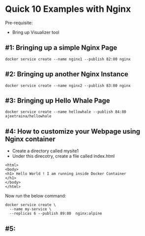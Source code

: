 # Quick 10 Examples with Nginx

Pre-requisite:

- Bring up Visualizer tool

## #1: Bringing up a simple Nginx Page

```
docker service create --name nginx1 --publish 82:80 nginx
```

## #2: Bringing up another Nginx Instance

```
docker service create --name nginx2 --publish 83:80 nginx
```

## #3: Bringing up Hello Whale Page

```
docker service create --name hellowhale --publish 84:80 ajeetraina/hellowhale
```

## #4: How to customize your Webpage using Nginx container

- Create a directory called mysite1
- Under this direcotry, create a file called index.html

```
<html>
<body>
<h1> Hello World ! I am running inside Docker Container
</h1>
</body>
</html>
```

Now run the below command:

```
docker service create \
  --name my-service \
  --replicas 6 --publish 89:80  nginx:alpine
```



## #5: 
